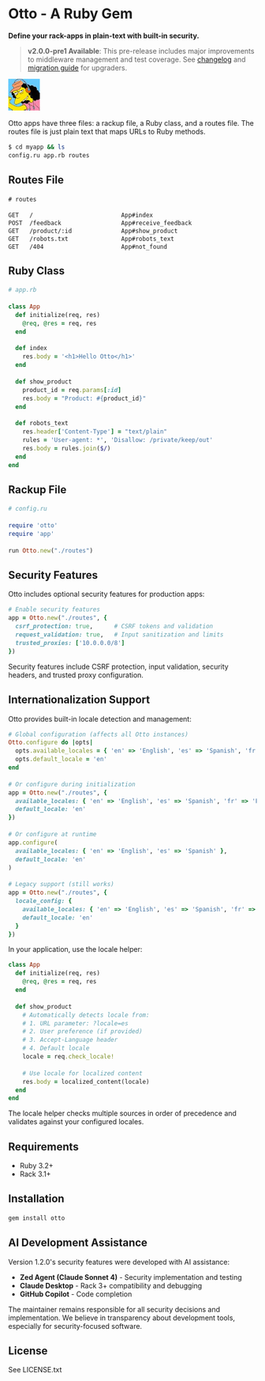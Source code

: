 # Otto - A Ruby Gem

**Define your rack-apps in plain-text with built-in security.**

> **v2.0.0-pre1 Available**: This pre-release includes major improvements to middleware management and test coverage. See [changelog](CHANGELOG.rst) and [migration guide](docs/migrating/v2.0.0-pre1.md) for upgraders.

![Otto mascot](public/img/otto.jpg "Otto - All Rack, no Pinion")

Otto apps have three files: a rackup file, a Ruby class, and a routes file. The routes file is just plain text that maps URLs to Ruby methods.

```bash
$ cd myapp && ls
config.ru app.rb routes
```

## Routes File
```
# routes

GET   /                         App#index
POST  /feedback                 App#receive_feedback
GET   /product/:id              App#show_product
GET   /robots.txt               App#robots_text
GET   /404                      App#not_found
```

## Ruby Class
```ruby
# app.rb

class App
  def initialize(req, res)
    @req, @res = req, res
  end

  def index
    res.body = '<h1>Hello Otto</h1>'
  end

  def show_product
    product_id = req.params[:id]
    res.body = "Product: #{product_id}"
  end

  def robots_text
    res.header['Content-Type'] = "text/plain"
    rules = 'User-agent: *', 'Disallow: /private/keep/out'
    res.body = rules.join($/)
  end
end
```

## Rackup File
```ruby
# config.ru

require 'otto'
require 'app'

run Otto.new("./routes")
```


## Security Features

Otto includes optional security features for production apps:

```ruby
# Enable security features
app = Otto.new("./routes", {
  csrf_protection: true,      # CSRF tokens and validation
  request_validation: true,   # Input sanitization and limits
  trusted_proxies: ['10.0.0.0/8']
})
```

Security features include CSRF protection, input validation, security headers, and trusted proxy configuration.

## Internationalization Support

Otto provides built-in locale detection and management:

```ruby
# Global configuration (affects all Otto instances)
Otto.configure do |opts|
  opts.available_locales = { 'en' => 'English', 'es' => 'Spanish', 'fr' => 'French' }
  opts.default_locale = 'en'
end

# Or configure during initialization
app = Otto.new("./routes", {
  available_locales: { 'en' => 'English', 'es' => 'Spanish', 'fr' => 'French' },
  default_locale: 'en'
})

# Or configure at runtime
app.configure(
  available_locales: { 'en' => 'English', 'es' => 'Spanish' },
  default_locale: 'en'
)

# Legacy support (still works)
app = Otto.new("./routes", {
  locale_config: {
    available_locales: { 'en' => 'English', 'es' => 'Spanish', 'fr' => 'French' },
    default_locale: 'en'
  }
})
```

In your application, use the locale helper:

```ruby
class App
  def initialize(req, res)
    @req, @res = req, res
  end

  def show_product
    # Automatically detects locale from:
    # 1. URL parameter: ?locale=es
    # 2. User preference (if provided)
    # 3. Accept-Language header
    # 4. Default locale
    locale = req.check_locale!

    # Use locale for localized content
    res.body = localized_content(locale)
  end
end
```

The locale helper checks multiple sources in order of precedence and validates against your configured locales.

## Requirements

- Ruby 3.2+
- Rack 3.1+

## Installation

```bash
gem install otto
```

## AI Development Assistance

Version 1.2.0's security features were developed with AI assistance:

* **Zed Agent (Claude Sonnet 4)** - Security implementation and testing
* **Claude Desktop** - Rack 3+ compatibility and debugging
* **GitHub Copilot** - Code completion

The maintainer remains responsible for all security decisions and implementation. We believe in transparency about development tools, especially for security-focused software.

## License

See LICENSE.txt
